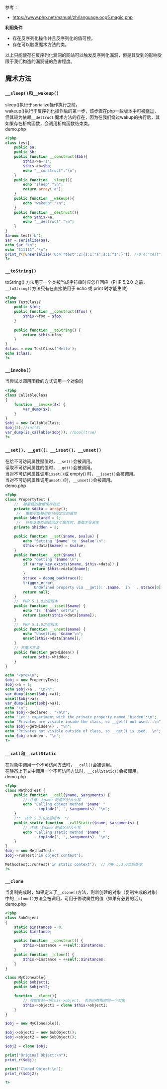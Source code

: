 参考：
- https://www.php.net/manual/zh/language.oop5.magic.php


**利用条件**
- 存在反序列化操作并且反序列化的值可控。  
- 存在可以触发魔术方法的类。   
  
以上只能使存在反序列化漏洞的网站可以触发反序列化漏洞，但是其受到的影响受限于我们构造的漏洞链的危害程度。    

## 魔术方法

### `__sleep()和__wakeup() `
sleep()执行于serialize操作执行之前。    
wakeup()执行于反序列化操作后的第一步，该步骤在php一些版本中可被[绕过](/PHP/unserialize绕过.md)，但其较为依赖`__destruct`  魔术方法的存在，因为在我们绕过wakup的执行后，其如果存在析构函数，会调用析构函数结束类。  
demo.php
```php
<?php
class test{
	public $a;
	public $b;
	public function __construct($bb){
		$this->a='1';
		$this->b=$bb;
		echo "__construct"."\n";
	}
	public function __sleep(){
		echo "sleep"."\n";
		return array('a');
	}
	public function __wakeup(){
		echo "wakeup"."\n";
	}
	public function __destruct(){
		echo $this->a;
		echo "__destruct"."\n";
	}
}
$a=new test('b');
$ar = serialize($a);
echo $ar."\n";
echo "111111"."\n";
print_r(@unserialize('O:4:"test":2:{s:1:"a";s:1:"1";}')); //O:4:"test":1:{s:1:"a";s:1:"1";}
?>
```
### `__toString()` 
toString() 方法用于一个类被当成字符串时应怎样回应（PHP 5.2.0 之前，`__toString()`方法只有在直接使用于 echo 或 print 时才能生效）  
```php
<?php
class TestClass{
    public $foo;
    public function __construct($foo) {
        $this->foo = $foo;
    }
    
    public function __toString() {
        return $this->foo;
    }
}
$class = new TestClass('Hello');
echo $class;
?>
```

### `__invoke()` 
当尝试以调用函数的方式调用一个对象时  
```php
<?php
class CallableClass 
{
    function __invoke($x) {
        var_dump($x);
    }
}
$obj = new CallableClass;
$obj(5);//int(5)
var_dump(is_callable($obj)); //bool(true)
?>
```

### `__set()、__get()、__isset()、__unset()` 
在给不可访问属性赋值时，`__set()`会被调用。  
读取不可访问属性的值时，`__get()`会被调用。  
当对不可访问属性调用`isset()`或 empty() 时，`__isset()`会被调用。  
当对不可访问属性调用`unset()`时，`__unset()`会被调用。  
demo.php  
```php
<?php
class PropertyTest {
    //  被重载的数据保存在此  
    private $data = array();
     //  重载不能被用在已经定义的属性  
    public $declared = 1;
     //  只有从类外部访问这个属性时，重载才会发生 
    private $hidden = 2;

    public function __set($name, $value) {
        echo "Setting '$name' to '$value'\n";
        $this->data[$name] = $value;
    }
    public function __get($name) {
        echo "Getting '$name'\n";
        if (array_key_exists($name, $this->data)) {
            return $this->data[$name];
        }
        $trace = debug_backtrace();
        trigger_error(
            'Undefined property via __get():'.$name.' in ' . $trace[0]['file'] .'on line '.$trace[0]['line'],E_USER_NOTICE);
        return null;
    }
    //  PHP 5.1.0之后版本 
    public function __isset($name) {
        echo "Is '$name' set?\n";
        return isset($this->data[$name]);
    }
    //  PHP 5.1.0之后版本 
    public function __unset($name) {
        echo "Unsetting '$name'\n";
        unset($this->data[$name]);
    }
    // 非魔术方法  
    public function getHidden() {
        return $this->hidden;
    }
}

echo "<pre>\n";
$obj = new PropertyTest;
$obj->a = 1;
echo $obj->a . "\n\n";
var_dump(isset($obj->a));
unset($obj->a);
var_dump(isset($obj->a));
echo "\n";
echo $obj->declared . "\n\n";
echo "Let's experiment with the private property named 'hidden':\n";
echo "Privates are visible inside the class, so __get() not used...\n";
echo $obj->getHidden() . "\n";
echo "Privates not visible outside of class, so __get() is used...\n";
echo $obj->hidden . "\n";
?>
```

### `__call和__callStatic`
在对象中调用一个不可访问方法时，`__call()`会被调用。  
在静态上下文中调用一个不可访问方法时，`__callStatic()`会被调用。
demo.php
```php
<?php
class MethodTest {
    public function __call($name, $arguments) {
        // 注意: $name 的值区分大小写
        echo "Calling object method '$name' "
             . implode(', ', $arguments). "\n";
    }
    /**  PHP 5.3.0之后版本  */
    public static function __callStatic($name, $arguments) {
        // 注意: $name 的值区分大小写
        echo "Calling static method '$name' "
             . implode(', ', $arguments). "\n";
    }
}
$obj = new MethodTest;
$obj->runTest('in object context');

MethodTest::runTest('in static context');  // PHP 5.3.0之后版本
?>
```

### `__clone`
当复制完成时，如果定义了`__clone()`方法，则新创建的对象（复制生成的对象）中的`__clone()`方法会被调用，可用于修改属性的值（如果有必要的话）。  
demo.php
```php
<?php
class SubObject
{
    static $instances = 0;
    public $instance;

    public function __construct() {
        $this->instance = ++self::$instances;
    }
    public function __clone() {
        $this->instance = ++self::$instances;
    }
}

class MyCloneable{
    public $object1;
    public $object2;

    function __clone(){
        // 强制复制一份this->object， 否则仍然指向同一个对象
        $this->object1 = clone $this->object1;
    }
}

$obj = new MyCloneable();

$obj->object1 = new SubObject();
$obj->object2 = new SubObject();

$obj2 = clone $obj;

print("Original Object:\n");
print_r($obj);

print("Cloned Object:\n");
print_r($obj2);

?>
```
